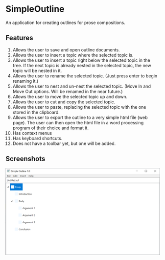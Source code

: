 # SimpleOutline

An application for creating outlines for prose compositions.

## Features
1. Allows the user to save and open outline documents.
2. Allows the user to insert a topic where the selected topic is.
3. Allows the user to insert a topic right below the selected topic in the tree. If the next topic is already nested in the selected topic, the new topic will be nested in it.
4. Allows the user to rename the selected topic. (Just press enter to begin renaming it.)
5. Allows the user to nest and un-nest the selected topic. (Move In and Move Out options. Will be renamed in the near future.)
6. Allows the user to move the selected topic up and down.
7. Allows the user to cut and copy the selected topic.
8. Allows the user to paste, replacing the selected topic with the one stored in the clipboard.
9. Allows the user to export the outline to a very simple html file (web page). The user can then open the html file in a word processing program of their choice and format it.
10. Has context menus
11. Has keyboard shortcuts.
12. Does not have a toolbar yet, but one will be added.

## Screenshots

![](Screenshots/2021-03-05.png)